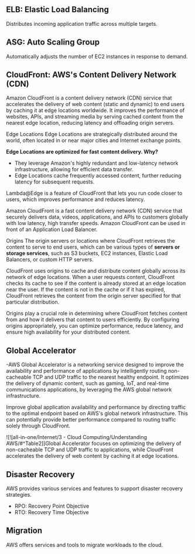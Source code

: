 ## ELB: Elastic Load Balancing
Distributes incoming application traffic across multiple targets.

## ASG: Auto Scaling Group
Automatically adjusts the number of EC2 instances in response to demand.

## CloudFront: AWS's Content Delivery Network (CDN)

Amazon CloudFront is a content delivery network (CDN) service that accelerates the delivery of web content (static and dynamic) to end users by caching it at edge locations worldwide. It improves the performance of websites, APIs, and streaming media by serving cached content from the nearest edge location, reducing latency and offloading origin servers.

Edge Locations
Edge Locations are strategically distributed around the world, often located in or near major cities and Internet exchange points.

**Edge Locations are optimized for fast content delivery. Why?**
- They leverage Amazon's highly redundant and low-latency network infrastructure, allowing for efficient data transfer. 
- Edge Locations cache frequently accessed content, further reducing latency for subsequent requests.

Lambda@Edge is a feature of CloudFront that lets you run code closer to users, which improves performance and reduces latency.

Amazon CloudFront is a fast content delivery network (CDN) service that securely delivers data, videos, applications, and APIs to customers globally with low latency, high transfer speeds. Amazon CloudFront can be used in front of an Application Load Balancer.

Origins
The origin servers or locations where CloudFront retrieves the content to serve to end users, which can be various types of **servers or storage services**, such as S3 buckets, EC2 instances, Elastic Load Balancers, or custom HTTP servers.

CloudFront uses origins to cache and distribute content globally across its network of edge locations. When a user requests content, CloudFront checks its cache to see if the content is already stored at an edge location near the user. If the content is not in the cache or if it has expired, CloudFront retrieves the content from the origin server specified for that particular distribution.

Origins play a crucial role in determining where CloudFront fetches content from and how it delivers that content to users efficiently. By configuring origins appropriately, you can optimize performance, reduce latency, and ensure high availability for your distributed content.

## Global Accelerator
-AWS Global Accelerator is a networking service designed to improve the availability and performance of applications by intelligently routing non-cacheable TCP and UDP traffic to the nearest healthy endpoint. It optimizes the delivery of dynamic content, such as gaming, IoT, and real-time communications applications, by leveraging the AWS global network infrastructure.

Improve global application availability and performance by directing traffic to the optimal endpoint based on AWS's global network infrastructure. This can potentially provide better performance compared to routing traffic solely through CloudFront.

![![all-in-one/Internet/3 - Cloud Computing/Understanding AWS/#^Table2]]Global Accelerator focuses on optimizing the delivery of non-cacheable TCP and UDP traffic to applications, while CloudFront accelerates the delivery of web content by caching it at edge locations.

## Disaster Recovery
AWS provides various services and features to support disaster recovery strategies.
- RPO: Recovery Point Objective
- RTO: Recovery Time Objective

## Migration
AWS offers services and tools to migrate workloads to the cloud.